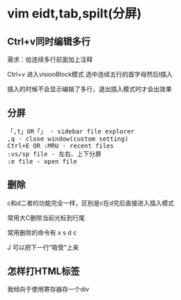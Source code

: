 # vim eidt,tab,spilt(分屏)

## Ctrl+v同时编辑多行

需求：给连续多行前面加上注释

Ctrl+v 进入visionBlock模式 选中连续五行的首字母然后I插入

插入的时候不会显示编辑了多行，退出插入模式时才会出效果

## 分屏





<pre>
「,t」OR「」 - sidebar file explorer
,q - close window(custom setting)
Ctrl+E OR :MRU - recent files
:vs/sp file - 左右、上下分屏
:e file - open file
</pre>

## 删除

c和d二者的功能完全一样，区别是c在d完后直接进入插入模式 

常用大C删除当前光标到行尾

常用删除的命令有 x s d c

J 可以把下一行“吸管”上来

## 怎样打HTML标签

我倾向于使用寄存器存一个div